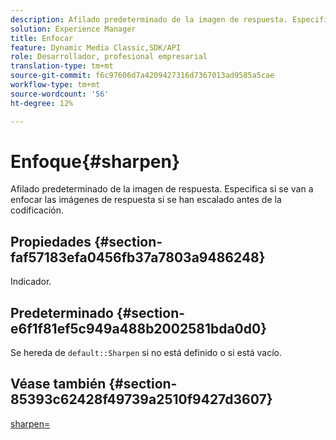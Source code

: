 ```yaml
---
description: Afilado predeterminado de la imagen de respuesta. Especifica si se van a enfocar las imágenes de respuesta si se han escalado antes de la codificación.
solution: Experience Manager
title: Enfocar
feature: Dynamic Media Classic,SDK/API
role: Desarrollador, profesional empresarial
translation-type: tm+mt
source-git-commit: f6c97606d7a4209427316d7367013ad9585a5cae
workflow-type: tm+mt
source-wordcount: '56'
ht-degree: 12%

---
```



# Enfoque{#sharpen}

Afilado predeterminado de la imagen de respuesta. Especifica si se van a enfocar las imágenes de respuesta si se han escalado antes de la codificación.

## Propiedades {#section-faf57183efa0456fb37a7803a9486248}

Indicador.

## Predeterminado {#section-e6f1f81ef5c949a488b2002581bda0d0}

Se hereda de `default::Sharpen` si no está definido o si está vacío.

## Véase también {#section-85393c62428f49739a2510f9427d3607}

[sharpen=](../../../../../ir-api/http-protocol/image-rendering-api-ref/c-ir-http-protocol-ref/c-ir-http-protocol-command-reference/r-ir-http-sharpen.md#reference-13034d22d176483cb99ccafc2a4f6a6e)
